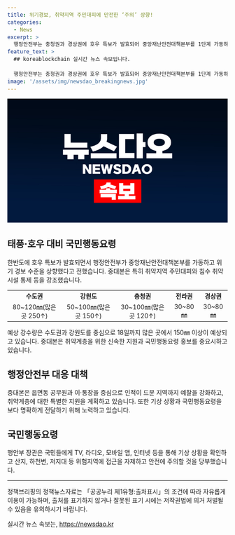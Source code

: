 ```yaml
---
title: 위기경보, 취약지역 주민대피에 만전한 ‘주의’ 상향!
categories:
  - News
excerpt: >
  행정안전부는 충청권과 경상권에 호우 특보가 발효되어 중앙재난안전대책본부를 1단계 가동하고 호우 위기경보 수준을 관심에서 주의로 높였다. 취약지역 주민대피를 강조하며, 기상청은 강한 비가 예상되고 있어 국민들에게 안전을 당부했다. 중대본은 읍면동 공무원과 관련 기관들이 현장 예찰을 강화하고, 특히 장애인, 노약자 등 취약계층에 신속한 지원을 제공할 것을 강조했다. 또한 피해 예방을 위해 안전 관리에 만전을 기할 것을 당부하며, 국민들은 실시간 기상 상황을 확인하고 안전에 주의할 것을 당부했다.
feature_text: >
  ## koreablockchain 실시간 뉴스 속보입니다.

  행정안전부는 충청권과 경상권에 호우 특보가 발효되어 중앙재난안전대책본부를 1단계 가동하고 호우 위기경보 수준을 관심에서 주의로 높였다. 취약지역 주민대피를 강조하며, 기상청은 강한 비가 예상되고 있어 국민들에게 안전을 당부했다. 중대본은 읍면동 공무원과 관련 기관들이 현장 예찰을 강화하고, 특히 장애인, 노약자 등 취약계층에 신속한 지원을 제공할 것을 강조했다. 또한 피해 예방을 위해 안전 관리에 만전을 기할 것을 당부하며, 국민들은 실시간 기상 상황을 확인하고 안전에 주의할 것을 당부했다.
image: '/assets/img/newsdao_breakingnews.jpg'
---
```


<p><img src="/assets/img/newsdao_breakingnews.jpg" alt="koreablockchain 속보" /></p>

<h2 data-ke-size="size26">태풍·호우 대비 국민행동요령</h2>

<p data-ke-size="size16">한반도에 호우 특보가 발효되면서 행정안전부가 중앙재난안전대책본부를 가동하고 위기 경보 수준을 상향했다고 전했습니다. 중대본은 특히 취약지역 주민대피와 침수 취약시설 통제 등을 강조했습니다.</p>

<table>
  <tbody>
    <tr>
      <td style="text-align: center; height: 17px;"><b>수도권</b></td>
      <td style="text-align: center; height: 17px;"><b>강원도</b></td>
      <td style="text-align: center; height: 17px;"><b>충청권</b></td>
      <td style="text-align: center; height: 17px;"><b>전라권</b></td>
      <td style="text-align: center; height: 17px;"><b>경상권</b></td>
    </tr>
    <tr>
      <td style="text-align: center; height: 17px;">80~120㎜(많은 곳 250↑)</td>
      <td style="text-align: center; height: 17px;">50~100㎜(많은 곳 150↑)</td>
      <td style="text-align: center; height: 17px;">30~100㎜(많은 곳 120↑)</td>
      <td style="text-align: center; height: 17px;">30~80㎜</td>
      <td style="text-align: center; height: 17px;">30~80㎜</td>
    </tr>
  </tbody>
</table>

<p data-ke-size="size16">예상 강수량은 수도권과 강원도를 중심으로 18일까지 많은 곳에서 150㎜ 이상이 예상되고 있습니다. 중대본은 취약계층을 위한 신속한 지원과 국민행동요령 홍보를 중요시하고 있습니다.</p>

<h2 data-ke-size="size26">행정안전부 대응 대책</h2>

<p data-ke-size="size16">중대본은 읍면동 공무원과 이·통장을 중심으로 인적이 드문 지역까지 예찰을 강화하고, 취약계층에 대한 특별한 지원을 계획하고 있습니다. 또한 기상 상황과 국민행동요령을 보다 명확하게 전달하기 위해 노력하고 있습니다.</p>

<h2 data-ke-size="size26">국민행동요령</h2>

<p data-ke-size="size16">행안부 장관은 국민들에게 TV, 라디오, 모바일 앱, 인터넷 등을 통해 기상 상황을 확인하고 산지, 하천변, 저지대 등 위험지역에 접근을 자제하고 안전에 주의할 것을 당부했습니다.</p>

<hr>

<p data-ke-size="size16">정책브리핑의 정책뉴스자료는 「공공누리 제1유형:출처표시」의 조건에 따라 자유롭게 이용이 가능하며, 출처를 표기하지 않거나 잘못된 표기 시에는 저작권법에 의거 처벌될 수 있음을 유의하시기 바랍니다.</p>
실시간 뉴스 속보는, <a href="https://newsdao.kr" rel="dofollow">https://newsdao.kr</a>


